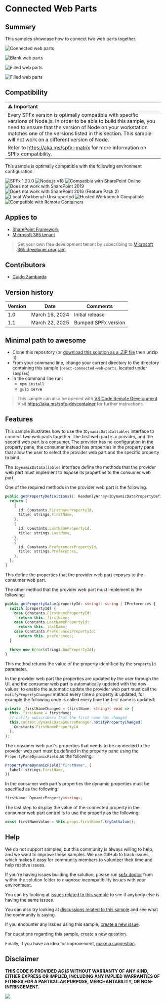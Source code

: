 # Connected Web Parts

## Summary

This samples showcase how to connect two web parts together.

![Connected web parts](./assets/connected-web-parts.gif)

![Blank web parts](./assets/Blank.png)

![Filled web parts](./assets/Filled.png)

![Filled web parts](./assets/PropertyPane.png)

## Compatibility

| :warning: Important |
|:---------------------------|
| Every SPFx version is optimally compatible with specific versions of Node.js. In order to be able to build this sample, you need to ensure that the version of Node on your workstation matches one of the versions listed in this section. This sample will not work on a different version of Node.|
|Refer to <https://aka.ms/spfx-matrix> for more information on SPFx compatibility.   |

This sample is optimally compatible with the following environment configuration:

![SPFx 1.20.0](https://img.shields.io/badge/SPFx-1.20.0-green.svg)
![Node.js v18](https://img.shields.io/badge/Node.js-v18-green.svg)
![Compatible with SharePoint Online](https://img.shields.io/badge/SharePoint%20Online-Compatible-green.svg)
![Does not work with SharePoint 2019](https://img.shields.io/badge/SharePoint%20Server%202019-Incompatible-red.svg "SharePoint Server 2019 requires SPFx 1.4.1 or lower")
![Does not work with SharePoint 2016 (Feature Pack 2)](https://img.shields.io/badge/SharePoint%20Server%202016%20(Feature%20Pack%202)-Incompatible-red.svg "SharePoint Server 2016 Feature Pack 2 requires SPFx 1.1")
![Local Workbench Unsupported](https://img.shields.io/badge/Local%20Workbench-Unsupported-red.svg "Local workbench is no longer available as of SPFx 1.13 and above")
![Hosted Workbench Compatible](https://img.shields.io/badge/Hosted%20Workbench-Compatible-green.svg)
![Compatible with Remote Containers](https://img.shields.io/badge/Remote%20Containers-Compatible-green.svg)

## Applies to

* [SharePoint Framework](https://learn.microsoft.com/sharepoint/dev/spfx/sharepoint-framework-overview)
* [Microsoft 365 tenant](https://learn.microsoft.com/sharepoint/dev/spfx/set-up-your-development-environment)

> Get your own free development tenant by subscribing to [Microsoft 365 developer program](http://aka.ms/o365devprogram)

## Contributors

* [Guido Zambarda](https://github.com/guidozam)

## Version history

Version|Date|Comments
-------|----|--------
|1.0|March 16, 2024|Initial release|
|1.1|March 22, 2025|Bumped SPFx version|

## Minimal path to awesome

* Clone this repository (or [download this solution as a .ZIP file](https://pnp.github.io/download-partial/?url=https://github.com/pnp/sp-dev-fx-webparts/tree/main/samples/react-connected-web-parts) then unzip it)
* From your command line, change your current directory to the directory containing this sample (`react-connected-web-parts`, located under `samples`)
* in the command line run:
  * `npm install`
  * `gulp serve`

> This sample can also be opened with [VS Code Remote Development](https://code.visualstudio.com/docs/remote/remote-overview). Visit <https://aka.ms/spfx-devcontainer> for further instructions.

## Features

This sample illustrates how to use the `IDynamicDataCallables` interface to connect two web parts together. The first web part is a provider, and the second web part is a consumer. The provider has no configuration in the property pane, the consumer instead has properties in the property pane that allow the user to select the provider web part and the specific property to bind.

The `IDynamicDataCallables` interface define the methods that the provider web part must implement to expose its properties to the consumer web part.

One of the required methods in the provider web part is the following:
  
```typescript
public getPropertyDefinitions(): ReadonlyArray<IDynamicDataPropertyDefinition> {
  return [
    {
      id: Constants.FirstNamePropertyId,
      title: strings.FirstName,
    },
    {
      id: Constants.LastNamePropertyId,
      title: strings.LastName,
    },
    {
      id: Constants.PreferencesPropertyId,
      title: strings.Preferences,
    },
  ];
}
```

This define the properties that the provider web part exposes to the consumer web part.

The other method that the provider web part must implement is the following:

```typescript
public getPropertyValue(propertyId: string): string | IPreferences {
  switch (propertyId) {
    case Constants.FirstNamePropertyId:
      return this._firstName;
    case Constants.LastNamePropertyId:
      return this._lastName;
    case Constants.PreferencesPropertyId:
      return this._preferences;
  }

  throw new Error(strings.BadPropertyId);
}
```

This method returns the value of the property identified by the `propertyId` parameter.

In the provider web part the properties are updated by the user through the UI, and the consumer web part is automatically updated with the new values, to enable the automatic update the provider web part must call the `notifyPropertyChanged` method every time a property is updated, for example the following code is called every time the first name is updated:

```typescript
private _firstNameChanged = (firstName: string): void => {
  this._firstName = firstName;
  // notify subscribers that the first name has changed
  this.context.dynamicDataSourceManager.notifyPropertyChanged(
    Constants.FirstNamePropertyId
  );
};
```

The consumer web part's properties that needs to be connected to the provider web part must be defined in the property pane using the `PropertyPaneDynamicField` as the following:
  
```typescript
PropertyPaneDynamicField("firstName", {
  label: strings.FirstName,
})
```

In the consumer web part's properties the dynamic properties must be specified as the following:

```typescript
firstName: DynamicProperty<string>;
```

The last step to display the value of the connected property in the consumer web part control is to use the property as the following:

```typescript
const firstNameValue = this.props.firstName?.tryGetValue();
```

## Help


We do not support samples, but this community is always willing to help, and we want to improve these samples. We use GitHub to track issues, which makes it easy for  community members to volunteer their time and help resolve issues.

If you're having issues building the solution, please run [spfx doctor](https://pnp.github.io/cli-microsoft365/cmd/spfx/spfx-doctor/) from within the solution folder to diagnose incompatibility issues with your environment.

You can try looking at [issues related to this sample](https://github.com/pnp/sp-dev-fx-webparts/issues?q=label%3A%22sample%3A%20react-connected-web-parts%22) to see if anybody else is having the same issues.

You can also try looking at [discussions related to this sample](https://github.com/pnp/sp-dev-fx-webparts/discussions?discussions_q=react-connected-web-parts) and see what the community is saying.

If you encounter any issues using this sample, [create a new issue](https://github.com/pnp/sp-dev-fx-webparts/issues/new?assignees=&labels=Needs%3A+Triage+%3Amag%3A%2Ctype%3Abug-suspected%2Csample%3A%20react-connected-web-parts&template=bug-report.yml&sample=react-connected-web-parts&authors=@guidozam&title=react-connected-web-parts%20-%20).

For questions regarding this sample, [create a new question](https://github.com/pnp/sp-dev-fx-webparts/issues/new?assignees=&labels=Needs%3A+Triage+%3Amag%3A%2Ctype%3Aquestion%2Csample%3A%20react-connected-web-parts&template=question.yml&sample=react-connected-web-parts&authors=@guidozam&title=react-connected-web-parts%20-%20).

Finally, if you have an idea for improvement, [make a suggestion](https://github.com/pnp/sp-dev-fx-webparts/issues/new?assignees=&labels=Needs%3A+Triage+%3Amag%3A%2Ctype%3Aenhancement%2Csample%3A%20react-connected-web-parts&template=suggestion.yml&sample=react-connected-web-parts&authors=@guidozam&title=react-connected-web-parts%20-%20).

## Disclaimer

**THIS CODE IS PROVIDED *AS IS* WITHOUT WARRANTY OF ANY KIND, EITHER EXPRESS OR IMPLIED, INCLUDING ANY IMPLIED WARRANTIES OF FITNESS FOR A PARTICULAR PURPOSE, MERCHANTABILITY, OR NON-INFRINGEMENT.**

<img src="https://m365-visitor-stats.azurewebsites.net/sp-dev-fx-webparts/samples/react-connected-web-parts" />

